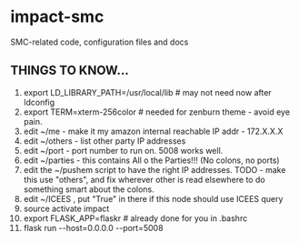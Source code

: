 # impact-smc
SMC-related code, configuration files and docs


THINGS TO KNOW...
---

1) export LD_LIBRARY_PATH=/usr/local/lib   # may not need now after ldconfig
2) export TERM=xterm-256color   # needed for zenburn theme - avoid eye pain.
3) edit ~/me - make it my amazon internal reachable IP addr - 172.X.X.X
4) edit ~/others - list other party IP addresses
5) edit ~/port - port number to run on. 5008 works well.
5) edit ~/parties - this contains All o the Parties!!!  (No colons, no ports)
6) edit the ~/pushem script to have the right IP addresses. TODO - make this
   use "others", and fix wherever other is read elsewhere to do something smart
   about the colons.
7) edit ~/ICEES , put "True" in there if this node should use ICEES query
8) source activate impact
9) export FLASK_APP=flaskr     # already done for you in .bashrc
10) flask run --host=0.0.0.0 --port=5008

